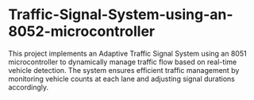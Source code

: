 # Traffic-Signal-System-using-an-8052-microcontroller
This project implements an Adaptive Traffic Signal System using an 8051 microcontroller to dynamically manage traffic flow based on real-time vehicle detection. The system ensures efficient traffic management by monitoring vehicle counts at each lane and adjusting signal durations accordingly. 

